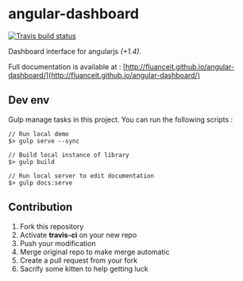 # angular-dashboard

[![Travis build status](https://travis-ci.org/fluanceit/angular-dashboard.svg)](https://travis-ci.org/fluanceit/angular-dashboard)

Dashboard interface for angularjs *(+1.4)*.

Full documentation is available at : [http://fluanceit.github.io/angular-dashboard/](http://fluanceit.github.io/angular-dashboard/)

## Dev env

Gulp manage tasks in this project. You can run the following scripts :

```
// Run local demo
$> gulp serve --sync

// Build local instance of library
$> gulp build

// Run local server to edit documentation
$> gulp docs:serve

```

## Contribution

1. Fork this repository
2. Activate **travis-ci** on your new repo
3. Push your modification
4. Merge original repo to make merge automatic
5. Create a pull request from your fork
6. Sacrify some kitten to help getting luck
